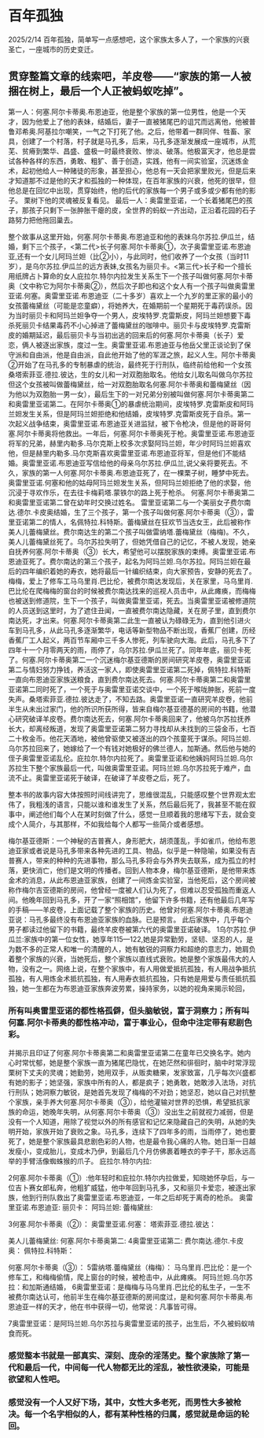 # 百年孤独

2025/2/14
百年孤独，简单写一点感想吧，这个家族太多人了，一个家族的兴衰圣亡，一座城市的历史变迁。

## 贯穿整篇文章的线索吧，羊皮卷——“家族的第一人被捆在树上，最后一个人正被蚂蚁吃掉”。

第一人：何塞.阿尔卡蒂奥.布恩迪亚，他是整个家族的第一位男性，他是一个天才，因为他爱上了他的表妹，结婚后，妻子一直被猪尾巴的诅咒而远离他，他被普鲁邓希奥.阿基拉尔嘲笑，一气之下打死了他。之后，他带着一群同伴、牲畜、家具，创建了一个村落，村子就是马孔多，后来，马孔多逐渐发展成一座城市，从荒芜、贫瘠到繁华、昌盛、盛极一时最终衰败、惨淡、破落。他极富天才，他总是尝试各种各样的东西，勇敢、粗犷、善于创造，实践，他有一间实验室，沉迷炼金术，起初他给人一种赌徒的形象，甚至担心，他总有一天会把家里败光，但是后来才知道那不过是他的天才和孤独的一种体现，在百年家族的兴衰，他死的很早，但他总是在回忆中出现，贯穿始终，他的后代的家族每一个男子或多或少都有他的影子。
栗树下他的灵魂被反复看见。
最后一人：奥雷里亚诺，一个长着猪尾巴的孩子，那孩子只剩下一张肿胀干瘪的皮，全世界的蚂蚁一齐出动，正沿着花园的石子路努力把他拖回巢去。

整个故事从这里开始，何塞.阿尔卡蒂奥.布恩迪亚和他的表妹乌尔苏拉.伊瓜兰，结婚，剩下三个孩子，<第二代>长子何塞.阿尔卡蒂奥①，次子奥雷里亚诺.布恩迪亚,还有一个女儿阿玛兰妲（比②小），与此同时，他们收养了一个女孩（当时11岁），是乌尔苏拉.伊瓜兰的远方表妹,女孩名为丽贝卡。<第三代>长子和一个擅长用纸牌占卜算命的女人庇拉尔.特尔内拉发生关系生下一个孩子叫做何塞.阿尔卡蒂奥（文中称它为阿尔卡蒂奥②），然后次子即也和这个女人有一个孩子叫做奥雷里亚诺.何塞。奥雷里亚诺.布恩迪亚（二十多岁）喜欢上一个九岁的里正家的最小的女孩蕾梅黛丝（可能是恋童癖），将她养大，在婚期前一个星期死于毒药误杀。因为当时丽贝卡和阿玛兰妲争夺一个男人，皮埃特罗.克雷斯皮，阿玛兰妲想要下毒杀死丽贝卡结果毒药不小心掉进了蕾梅黛丝的咖啡中。丽贝卡与皮埃特罗.克雷斯皮的婚期延迟，最后丽贝卡与当初出逃的回来后的何塞.阿尔卡蒂奥（长子）爱恋，俩人被逐出家族，度过一生。奥雷里亚诺.布恩迪亚与他岳父里正谈论到了保守派和自由派，他是自由派，自此他开始了他的军涯之旅，起义人生。阿尔卡蒂奥②开始了在马孔多的专制暴虐的统治，最终死于行刑队，临终前给他和一个女孩桑塔索菲亚.德拉.彼达，生的女儿和一对双胞胎取名。他给女儿取名叫做乌尔苏拉但这个女孩被叫做蕾梅黛丝，给一对双胞胎取名何塞.阿尔卡蒂奥和蕾梅黛丝（因为他以为双胞胎一男一女），最后生下的一对兄弟分别被叫做何塞.阿尔卡蒂奥第二和奥雷里亚诺第二。在阿尔卡蒂奥①的暴虐统治期间，皮埃特罗.克雷斯皮和阿玛兰妲发生关系，但是阿玛兰妲拒绝和他结婚，皮埃特罗.克雷斯皮死于自杀。第一次起义战争结束，奥雷里亚诺.布恩迪亚关进监狱，被下令枪决，但是他的哥哥何塞.阿尔卡蒂奥将他救出。一年后，何塞.阿尔卡蒂奥死于枪。奥雷里亚诺.布恩迪亚将军的兄弟，赫里内勒多.马尔克斯上校多次求娶阿玛兰妲，年少时阿玛兰妲喜欢他，但是赫里内勒多.马尔克斯喜欢奥雷里亚诺.布恩迪亚将军，但是他们不能结婚。奥雷里亚诺.布恩迪亚写信给他的母亲乌尔苏拉.伊瓜兰,说父亲将要死去。不久，家族的第一人何塞.阿尔卡蒂奥.布恩迪亚死了，在一棵栗子树，睡梦中死去。
奥雷里亚诺.何塞和他的姑母阿玛兰妲发生关系，但阿玛兰妲拒绝了他的求娶，他沉浸于寻欢作乐，在去往卡梅莉塔.蒙铁尔的路上死于枪杀。
何塞.阿尔卡蒂奥第二和奥雷里亚诺第二曾在幼年时交换过姓名。
雷里亚诺第二与一个美丽女子费尔南达.德尔.卡皮奥结婚，生了三个孩子，第一个孩子叫做何塞.阿尔卡蒂奥（③），雷里亚诺第二的情人，名佩特拉.科特斯。蕾梅黛丝在狂欢节当选女王，此后被称作美人儿蕾梅黛丝。费尔南达生的第二个孩子叫做雷纳塔.蕾梅黛丝（梅梅)。不久，美人儿蕾梅黛丝死了。乌尔苏拉失明了，但她凭借自己的记忆，不被人发现，她亲自抚养何塞.阿尔卡蒂奥（③）长大，希望他可以摆脱家族的束缚。奥雷里亚诺.布恩迪亚死了。费尔南达的第三个孩子，起名为阿玛兰妲.乌尔苏拉。阿玛兰妲在最后的四年编织着她的寿衣，她将最后一针编织结束，向大家预告，安静的死去了。梅梅，爱上了修车工马乌里肖.巴比伦，被费尔南达发现后，关在家里，马乌里肖.巴比伦在爬梅梅的窗台的时候被费尔南达找来的巡视人员击中，从此瘫痪，而梅梅也被送到修道院，生下一个孩子，叫做奥雷里亚诺，死去。当奥雷里亚诺被修道院的人员送到这里时，为了遮住丑闻，一直被费尔南达隐藏，关在房子里，直到费尔南达死，才出来。何塞.阿尔卡蒂奥第二此生一直被认为碌碌无为，直到他引进火车到马孔多，从此马孔多逐渐繁华，电话等新型物品不断出现，香蕉厂创建，历经香蕉厂工人起义，两百节车厢中三千多人惨死，列车驶向大海。此后，马孔多下了四年十一个月零两天的雨，雨停了，乌尔苏拉.伊瓜兰死了。同年年底，丽贝卡死了。何塞.阿尔卡蒂奥第二一个沉迷梅尔基亚德斯的房间研究羊皮卷，奥雷里亚诺第二与情妇努力挣钱，养活这一家人，即使奥雷里亚诺第二死掉，佩特拉.科特斯一直向布恩迪亚家族送粮食，直到费尔南达死去。何塞.阿尔卡蒂奥第二和奥雷里亚诺第二同时死了，一个死于与奥雷里亚诺交谈中，一个死于喉咙肿胀，死前一度失声。桑塔索菲亚.德拉.彼达走了，不知去路。奥雷里亚诺一直研究羊皮卷，他前半生从未出过家门，他的所识所获所得，皆来自梅尔基亚德基的房间的书籍，他潜心研究破译羊皮卷。费尔南达死去，何塞.阿尔卡蒂奥回来了，他被乌尔苏拉抚养长大，却离经叛道，发现了奥雷里亚诺第二努力寻找却从未找到的三袋金币，七百二十枚金币。他花天酒地，被他曾驱使又被逐出的四个孩童死于谋杀。阿玛兰妲.乌尔苏拉回来了，她嫁给了一个有钱对她极好的佛兰德人，加斯通。然后他与她的侄子奥雷里亚诺乱伦。庇拉尔.特尔内拉死了。奥雷里亚诺和他姨妈阿玛兰妲.乌尔苏拉生下整个家族最后一代，叫做奥雷里亚诺。阿玛兰妲.乌尔苏拉死于难产，血流不止。奥雷里亚诺死于破译，在破译了羊皮卷之后，死了。

整本书的故事内容大体按照时间线讲完了，思维很混乱，只能感叹整个世界观太宏伟了，我粗浅的语言，只能以谁和谁发生了关系，然后最后死了，我甚至不能在叙事中，阐述他们每个人在某时刻做了什么，感觉一旦顺着我的思绪写下去，就会变成个人简介，与其那样，不如我给每个人都写一些简介或者感想。

梅尔基亚德斯：一个神秘的吉普赛人，身形肥大，胡须蓬乱，手如雀爪，他给布恩迪亚家或者说是马孔多带来各种先进的工具、物品，似乎是一种隐喻，如果没有吉普赛人，带来的种种的先进事物，那么马孔多将会与外界失去联系，成为孤立的村落，更快消亡，他们是文明的传播者。回到人物本身，梅尔基亚德斯，是他带来炼金术的消息，从此布恩迪亚家族，创建了一间炼金实验室，当他死后，这个房间被称作梅尔吉亚德斯的房间，他曾经一度被人们认为死了，但难以忍受孤独而重返人间。他晚年回到马孔多，开了一家“照相馆”，他留下许多书籍，还有他最后几年写的手稿——羊皮卷，上面记载了整个家族的历史。他曾对何塞.阿尔卡蒂奥.布恩迪亚说：马孔多最终没有布恩迪亚家族的血脉。已是预言。
此后家族中，几乎每个男子都读过他留下的书籍，最终羊皮卷被第六代的奥雷里亚诺破译。
1乌尔苏拉.伊瓜兰:家族中的第一位女性，她享年115—122,她是异常勤劳，坚韧、坚忍的人，是为数不多的正常人和唯一的清醒的人，她有敏锐的洞察力和超绝的意志力，她肩负着整个家族的兴衰，当她死后，整个家族以直线式衰败。她是整个家族最伟大的人物，没有之一。网络上说，在整个家族中，有人用做爱抵抗孤独，有人用战争抵抗孤独，有人用炼金术抵抗孤独，有人用寿衣抵抗孤独，只有她是用爱与责任抵抗孤独，她一生都在为布恩迪亚家族奔波劳累，操持家务，以她的视角来揭示轮回，

### 所有叫奥雷里亚诺的都性格孤僻，但头脑敏锐，富于洞察力；所有叫何塞.阿尔卡蒂奥的都性格冲动，富于事业心，但命中注定带有悲剧色彩。

并揭示且印证了何塞.阿尔卡蒂奥第二和奥雷里亚诺第二在童年已交换名字。她内心时常忧郁，她是整个家族一直为猪尾巴隐忧，在她茫然和徘徊时，脑中时常浮现栗树下丈夫的灵魂；她勤劳，她用双手，从贩卖糖果，发家致富，几乎每次兴盛都有她的影子；她坚强，家族中所有的人，都是疯子；她勇敢，她敢涉入法场，对抗行刑队；她洞察力敏锐，是她首先发现了梅梅的不对劲；她坚忍，她以自己对抗整个家族，亲手养大何塞.阿尔卡蒂奥（③），给他灌输对世界的恐惧，希望抵抗家族的命运，她晚年失明，从何塞.阿尔卡蒂奥（③）没出生之前就视力减弱，但是没有一个人知道，用除了视觉以外的所有感官和记忆来隐藏自己的失明，从她的失明开始，家族开始了衰败之象。马孔多，连续下了四年多的雨，当雨停了，她也要死了，她是整个家族最具悲剧色彩的人物，也是最令我心痛的人物。她日渐一日越发瘦小，变成胎儿，变成木乃伊，到最后几个月仿佛裹着睡衣的李子干，那永远高举的手臂活像蜘蛛猴的爪子。
庇拉尔.特尔内拉:

2何塞.阿尔卡蒂奥（①）:他年轻时和庇拉尔.特尔内拉做爱，知晓她怀孕后，与一位吉卜赛女郎私奔，他粗犷威猛，他中年回到马孔多，又和丽贝卡爱恋，被逐出家族，他到行刑队救出了奥雷里亚诺.布恩迪亚，一年之后却死于离奇的枪杀。
奥雷里亚诺.布恩迪亚:
丽贝卡：
阿玛兰妲:
蕾梅黛丝:

3何塞.阿尔卡蒂奥（②）：
奥雷里亚诺.何塞：
塔索菲亚.德拉.彼达：

美人儿蕾梅黛丝:
何塞.阿尔卡蒂奥第二:
4奥雷里亚诺第二:
费尔南达.德尔.卡皮奥：
佩特拉.科特斯：

何塞.阿尔卡蒂奥（③）：
5雷纳塔.蕾梅黛丝（梅梅）：
马乌里肖.巴比伦：是一个修车工，和梅梅偷情，爬上窗台的时候，被枪击中，从此瘫痪。
阿玛兰妲.乌尔苏拉：和加斯通结婚，
6奥雷里亚诺：是梅梅与马乌里肖.巴比伦的私生子，一生不被费尔南达认可，他前半生在梅尔基亚德斯的房间度过，是和何塞.阿尔卡蒂奥.布恩迪亚一样的天才，他在书中获得一切，他常说：凡事皆可得。

7奥雷里亚诺：是阿玛兰妲.乌尔苏拉与奥雷里亚诺的孩子，出生后，不久被蚂蚁啃食而死。

### 感觉整本书就是一部真实、深刻、庞杂的淫荡史。整个家族除了第一代和最后一代，中间每一代人物都无比的淫乱，被性欲浸染，可能是欲望和人性吧。 

### 感觉没有一个人又好下场，其中，女性大多老死，而男性大多被枪决。每一个名字相似的人，都有某种性格的归属，感觉就是命运的轮回。
